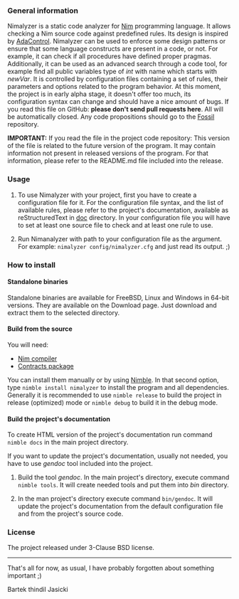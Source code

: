 ### General information

Nimalyzer is a static code analyzer for [Nim](https://github.com/nim-lang/Nim)
programming language. It allows checking a Nim source code against predefined
rules. Its design is inspired by [AdaControl](https://www.adalog.fr/en/adacontrol.html).
Nimalyzer can be used to enforce some design patterns or ensure that some
language constructs are present in a code, or not. For example, it can check if
all procedures have defined proper pragmas. Additionally, it can be used as an
advanced search through a code tool, for example find all public variables type
of *int* with name which starts with *newVar*. It is controlled by
configuration files containing a set of rules, their parameters and options
related to the program behavior. At this moment, the project is in early alpha
stage, it doesn't offer too much, its configuration syntax can change and
should have a nice amount of bugs. If you read this file on GitHub:
**please don't send pull requests here**. All will be automatically closed. Any
code propositions should go to the [Fossil](https://www.laeran.pl/repositories/nimalyzer) repository.

**IMPORTANT:** If you read the file in the project code repository: This
version of the file is related to the future version of the program. It may
contain information not present in released versions of the program. For
that information, please refer to the README.md file included into the release.

### Usage

1. To use Nimalyzer with your project, first you have to create a configuration
   file for it. For the configuration file syntax, and the list of available
   rules, please refer to the project's documentation, available as
   reStructuredText in [doc](doc) directory. In your configuration file you
   will have to set at least one source file to check and at least one rule to
   use.

2. Run Nimanalyzer with path to your configuration file as the argument. For example:
   `nimalyzer config/nimalyzer.cfg` and just read its output. ;)

### How to install

#### Standalone binaries

Standalone binaries are available for FreeBSD, Linux and Windows in 64-bit
versions. They are available on the Download page. Just download and extract
them to the selected directory.

#### Build from the source

You will need:

* [Nim compiler](https://nim-lang.org/install.html)
* [Contracts package](https://github.com/Udiknedormin/NimContracts)

You can install them manually or by using [Nimble](https://github.com/nim-lang/nimble).
In that second option, type `nimble install nimalyzer` to install the program
and all dependencies. Generally it is recommended to use `nimble release` to
build the project in release (optimized) mode or `nimble debug` to build it
in the debug mode.

#### Build the project's documentation

To create HTML version of the project's documentation run command `nimble docs`
in the main project directory.

If you want to update the project's documentation, usually not needed, you have
to use *gendoc* tool included into the project.

1. Build the tool *gendoc*. In the main project's directory, execute command
   `nimble tools`. It will create needed tools and put them into *bin*
   directory.

2. In the man project's directory execute command `bin/gendoc`. It will update
   the project's documentation from the default configuration file and from the
   project's source code.

### License

The project released under 3-Clause BSD license.

---
That's all for now, as usual, I have probably forgotten about something important ;)

Bartek thindil Jasicki
